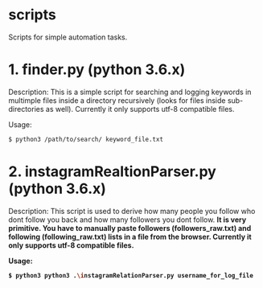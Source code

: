 # scripts
Scripts for simple automation tasks.

# 1. finder.py (python 3.6.x)
Description:
This is a simple script for searching and logging keywords in multimple
files inside a directory recursively (looks for files inside
sub-directories as well).
Currently it only supports utf-8 compatible files.

Usage:
```sh
$ python3 /path/to/search/ keyword_file.txt
```


# 2. instagramRealtionParser.py (python 3.6.x)
Description:
This script is used to derive how many people you
follow who dont follow you back and how many
followers  you dont follow. <b>It is very primitive.
You have to manually paste followers (followers_raw.txt)
and following (following_raw.txt)
lists in a file from the browser.<b>
Currently it only supports utf-8 compatible files.

Usage:
```sh
$ python3 python3 .\instagramRelationParser.py username_for_log_file
```
